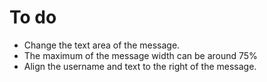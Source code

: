 # To do
-   Change the text area of the message.
-   The maximum of the message width can be around 75%
-   Align the username and text to the right of the message.